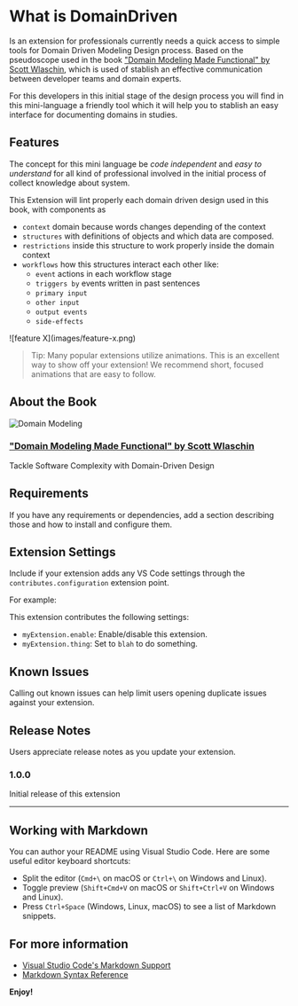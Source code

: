 # What is DomainDriven

Is an extension for professionals currently needs a quick access to simple tools for
Domain Driven Modeling Design process. Based on the pseudoscope used in the book
["Domain Modeling Made Functional" by Scott Wlaschin](https://pragprog.com/titles/swdddf/domain-modeling-made-functional/),
which is used of stablish an effective communication between developer teams and domain
experts.

For this developers in this initial stage of the design process you will find in this
mini-language a friendly tool which it will help you to stablish an easy interface for
documenting domains in studies.

## Features

The concept for this mini language be _code independent_ and _easy to understand_ for all
kind of professional involved in the initial process of collect knowledge about system.

This Extension will lint properly each domain driven design used in this book, with
components as

- `context` domain because words changes depending of the context
- `structures` with definitions of objects and which data are composed.
- `restrictions` inside this structure to work properly inside the domain context
- `workflows` how this structures interact each other like:
  - `event` actions in each workflow stage
  - `triggers by` events written in past sentences
  - `primary input`
  - `other input`
  - `output events`
  - `side-effects`

\!\[feature X\]\(images/feature-x.png\)

> Tip: Many popular extensions utilize animations. This is an excellent way to show off
> your extension! We recommend short, focused animations that are easy to follow.

## About the Book

![Domain Modeling ](https://pragprog.com/titles/swdddf/domain-modeling-made-functional/swdddf_hu6d5b8b63a4954cb696e89b39f929331b_660103_375x0_resize_q75_box.jpg)

### ["Domain Modeling Made Functional" by Scott Wlaschin](https://pragprog.com/titles/swdddf/domain-modeling-made-functional/)

Tackle Software Complexity with Domain-Driven Design

## Requirements

If you have any requirements or dependencies, add a section describing those and how to
install and configure them.

## Extension Settings

Include if your extension adds any VS Code settings through the
`contributes.configuration` extension point.

For example:

This extension contributes the following settings:

- `myExtension.enable`: Enable/disable this extension.
- `myExtension.thing`: Set to `blah` to do something.

## Known Issues

Calling out known issues can help limit users opening duplicate issues against your
extension.

## Release Notes

Users appreciate release notes as you update your extension.

### 1.0.0

Initial release of this extension

---

## Working with Markdown

You can author your README using Visual Studio Code. Here are some useful editor keyboard
shortcuts:

- Split the editor (`Cmd+\` on macOS or `Ctrl+\` on Windows and Linux).
- Toggle preview (`Shift+Cmd+V` on macOS or `Shift+Ctrl+V` on Windows and Linux).
- Press `Ctrl+Space` (Windows, Linux, macOS) to see a list of Markdown snippets.

## For more information

- [Visual Studio Code's Markdown Support](http://code.visualstudio.com/docs/languages/markdown)
- [Markdown Syntax Reference](https://help.github.com/articles/markdown-basics/)

**Enjoy!**
